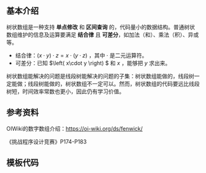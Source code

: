 ## 基本介绍

树状数组是一种支持 **单点修改** 和 **区间查询** 的，代码量小的数据结构。普通树状数组维护的信息及运算要满足 **结合律** 且 **可差分**，如加法（和）、乘法（积）、异或等。

- 结合律：$\left( x\cdot y \right) \cdot z=x\cdot \left( y\cdot z \right)$ ，其中 $\cdot$ 是二元运算符。
- 可差分：已知 $\left( x\cdot y \right) $ 和 $x$ ，能够把 $y$ 求出来。 



树状数组能解决的问题是线段树能解决的问题的子集：树状数组能做的，线段树一定能做；线段树能做的，树状数组不一定可以。然而，树状数组的代码要远比线段树短，时间效率常数也更小，因此仍有学习价值。



## 参考资料

OIWiki的数字数组介绍：https://oi-wiki.org/ds/fenwick/

《挑战程序设计竞赛》P174-P183



## 模板代码

